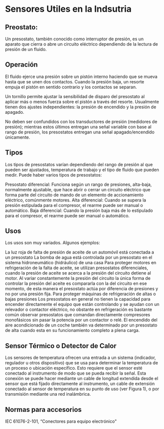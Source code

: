 # Sensores Utiles en la Indsutria
## Preostato:
Un presostato, también conocido como interruptor de presión, es un aparato que cierra o abre un circuito eléctrico dependiendo de la lectura de presión de un fluido.
## Operación
El fluido ejerce una presión sobre un pistón interno haciendo que se mueva hasta que se unen dos contactos. Cuando la presión baja, un resorte empuja el pistón en sentido contrario y los contactos se separan.

Un tornillo permite ajustar la sensibilidad de disparo del presostato al aplicar más o menos fuerza sobre el pistón a través del resorte. Usualmente tienen dos ajustes independientes: la presión de encendido y la presión de apagado.

No deben ser confundidos con los transductores de presión (medidores de presión); mientras estos últimos entregan una señal variable con base al rango de presión, los presostatos entregan una señal apagado/encendido únicamente.

## Tipos
Los tipos de presostatos varían dependiendo del rango de presión al que pueden ser ajustados, temperatura de trabajo y el tipo de fluido que pueden medir. Puede haber varios tipos de presostatos:

Presostato diferencial: Funciona según un rango de presiones, alta-baja, normalmente ajustable, que hace abrir o cerrar un circuito eléctrico que forma parte del circuito de mando de un elemento de accionamiento eléctrico, comúnmente motores.
Alta diferencial: Cuando se supera la presión estipulada para el compresor, el rearme puede ser manual o automático.
Baja diferencial: Cuando la presión baja más de lo estipulado para el compresor, el rearme puede ser manual o automático.

## Usos
Los usos son muy variados. Algunos ejemplos:

La luz roja de falta de presión de aceite de un automóvil está conectada a un presostato
La bomba de agua está controlada por un presostato en el sistema hidroneumático (hidráulico) de una casa
Para proteger motores en refrigeración de la falta de aceite, se utilizan presostatos diferenciales, cuando la presión de aceite se acerca a la presión del circuito detiene al motor. Al variar constantemente la presión del circuito la única forma de controlar la presión del aceite es compararla con la del circuito en ese momento, de esta manera el presostato actúa por diferencia de presiones y no por una presión fija.
Para proteger máquinas de refrigeración de altas o bajas presiones
Los presostatos en general no tienen la capacidad para encender directamente el equipo que están controlando y se ayudan con un relevador o contactor eléctrico, no obstante en refrigeración es bastante común observar presostatos que comandan directamente compresores monofásicos sin pasar la potencia por un contactor o relé. El encendido del aire acondicionado de un coche también va determinado por un presostato de alta cuando esta en su funcionamiento completo a plena carga.

## Sensor Térmico o Detector de Calor
Los sensores de temperatura ofrecen una entrada a un sistema (indicador, regulador u otros dispositivo) que se usa para determinar la temperatura de un proceso o ubicación específico. Esto requiere que el sensor esté conectado al instrumento de modo que se pueda recibir la señal. Esta conexión se puede hacer mediante un cable de longitud extendida desde el sensor que está fijado directamente al instrumento, un cable de extensión conectado al sensor de temperatura en su punto de uso (ver Figura 1), o por transmisión mediante una red inalámbrica.

## Normas para accesorios
IEC 61076-2-101, “Conectores para equipo electrónico"
